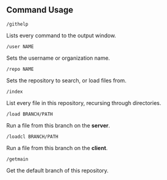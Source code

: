 ## Command Usage
```
/githelp
```
Lists every command to the output window.

```
/user NAME
```
Sets the username or organization name.

```
/repo NAME
```
Sets the repository to search, or load files from.

```
/index
```
List every file in this repository, recursing through directories.

```
/load BRANCH/PATH
```
Run a file from this branch on the **server**.

```
/loadcl BRANCH/PATH
```
Run a file from this branch on the **client**.

```
/getmain
```
Get the default branch of this repository.
